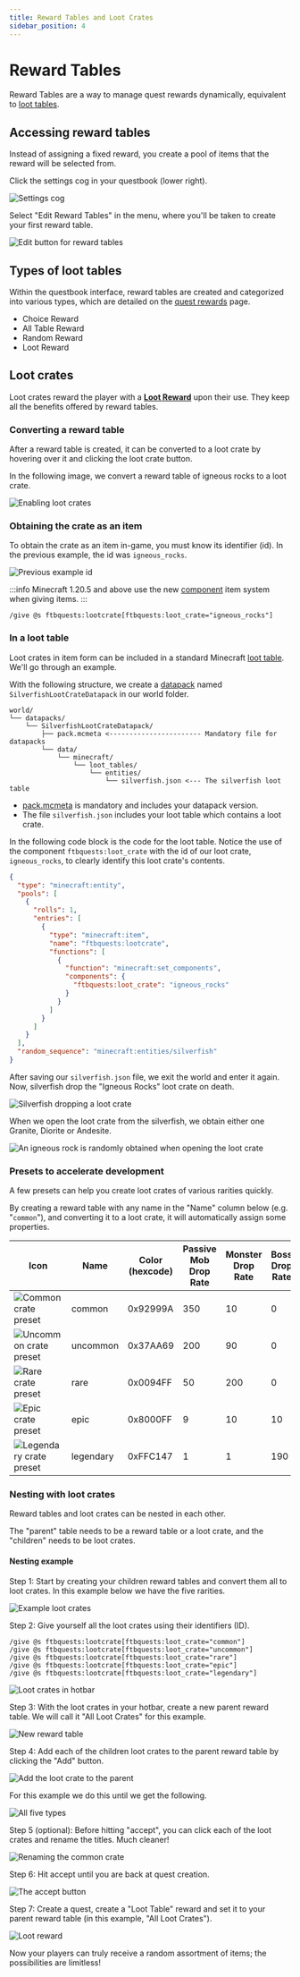 ```yaml
---
title: Reward Tables and Loot Crates
sidebar_position: 4
---
```


# Reward Tables

Reward Tables are a way to manage quest rewards dynamically, equivalent to [loot tables](https://minecraft.wiki/w/Loot_table).

## Accessing reward tables

Instead of assigning a fixed reward, you create a pool of items that the reward will be selected from.

Click the settings cog in your questbook (lower right).

![Settings cog](../../../../_assets/images/quests/rewards/settings-cog.png "The settings cog is located in the lower right of the screen")

Select "Edit Reward Tables" in the menu, where you'll be taken to create your first reward table.

![Edit button for reward tables](../../../../_assets/images/quests/rewards/edit_reward_tables.webp "The edit button for reward tables")

## Types of loot tables

Within the questbook interface, reward tables are created and categorized into various types, which are detailed on the [quest rewards](./Rewards/index.md) page.

- Choice Reward
- All Table Reward
- Random Reward
- Loot Reward

## Loot crates

Loot crates reward the player with a **[Loot Reward](./Rewards/Loot_Reward.md)** upon their use. They keep all the benefits offered by reward tables.

### Converting a reward table

After a reward table is created, it can be converted to a loot crate by hovering over it and clicking the loot crate button.

In the following image, we convert a reward table of igneous rocks to a loot crate.

![Enabling loot crates](../../../../_assets/images/quests/rewards/loot-crate-reach-config.webp "Reaching the configuration for a loot crate")

### Obtaining the crate as an item

To obtain the crate as an item in-game, you must know its identifier (id). In the previous example, the id was `igneous_rocks`.

![Previous example id](../../../../_assets/images/quests/rewards/loot-crate-id.png "The previous example's id was igneous_rocks")

:::info
Minecraft 1.20.5 and above use the new [component](https://minecraft.wiki/w/Data_component_format) item system when giving items.
:::

```mcfunction
/give @s ftbquests:lootcrate[ftbquests:loot_crate="igneous_rocks"]
```

### In a loot table

Loot crates in item form can be included in a standard Minecraft [loot table](https://minecraft.wiki/w/Loot_table). We'll go through an example.

With the following structure, we create a [datapack](https://minecraft.wiki/w/Data_pack) named `SilverfishLootCrateDatapack` in our world folder.

```plaintext
world/
└── datapacks/
    └── SilverfishLootCrateDatapack/
        ├── pack.mcmeta <----------------------- Mandatory file for datapacks
        └── data/
            └── minecraft/
                └── loot_tables/
                    └── entities/
                        └── silverfish.json <--- The silverfish loot table
```

- [pack.mcmeta](https://minecraft.wiki/w/Data_pack#pack.mcmeta) is mandatory and includes your datapack version.
- The file `silverfish.json` includes your loot table which contains a loot crate.

In the following code block is the code for the loot table. Notice the use of the component `ftbquests:loot_crate` with the id of our loot crate, `igneous_rocks`, to clearly identify this loot crate's contents.

```json
{
  "type": "minecraft:entity",
  "pools": [
    {
      "rolls": 1,
      "entries": [
        {
          "type": "minecraft:item",
          "name": "ftbquests:lootcrate",
          "functions": [
            {
              "function": "minecraft:set_components",
              "components": {
                "ftbquests:loot_crate": "igneous_rocks"
              }
            }
          ]
        }
      ]
    }
  ],
  "random_sequence": "minecraft:entities/silverfish"
}
```

After saving our `silverfish.json` file, we exit the world and enter it again. Now, silverfish drop the "Igneous Rocks" loot crate on death.

![Silverfish dropping a loot crate](../../../../_assets/images/quests/rewards/loot-crate-silverfish.png "A silverfish drops the loot crate on death")

When we open the loot crate from the silverfish, we obtain either one Granite, Diorite or Andesite.

![An igneous rock is randomly obtained when opening the loot crate](../../../../_assets/images/quests/rewards/loot-crate-igneous-rocks.png "An igneous rock is randomly obtained when opening the loot crate")

### Presets to accelerate development

A few presets can help you create loot crates of various rarities quickly.

By creating a reward table with any name in the "Name" column below (e.g. "`common`"), and converting it to a loot crate, it will automatically assign some properties.

|Icon|Name|Color (hexcode)|Passive Mob Drop Rate|Monster Drop Rate|Boss Drop Rate|Glow|
|-|-|-|-|-|-|-|
|![Common crate preset](../../../../_assets/images/quests/rewards/loot-crate-common.png "The common crate")|common|0x92999A|350|10|0|false|
|![Uncommon crate preset](../../../../_assets/images/quests/rewards/loot-crate-uncommon.png "The uncommon crate")|uncommon|0x37AA69|200|90|0|false|
|![Rare crate preset](../../../../_assets/images/quests/rewards/loot-crate-rare.png "The rare crate")|rare|0x0094FF|50|200|0|false|
|![Epic crate preset](../../../../_assets/images/quests/rewards/loot-crate-epic.png "The epic crate")|epic|0x8000FF|9|10|10|false|
|![Legendary crate preset](../../../../_assets/images/quests/rewards/loot-crate-legendary.webp "The legendary crate")|legendary|0xFFC147|1|1|190|true|

### Nesting with loot crates

Reward tables and loot crates can be nested in each other.

The "parent" table needs to be a reward table or a loot crate, and the "children" needs to be loot crates.

#### Nesting example

Step 1: Start by creating your children reward tables and convert them all to loot crates. In this example below we have the five rarities.

![Example loot crates](../../../../_assets/images/quests/rewards/nesting-five-types.png "Fives types of loot crates")

Step 2: Give yourself all the loot crates using their identifiers (ID).

```mcfunction
/give @s ftbquests:lootcrate[ftbquests:loot_crate="common"]
/give @s ftbquests:lootcrate[ftbquests:loot_crate="uncommon"]
/give @s ftbquests:lootcrate[ftbquests:loot_crate="rare"]
/give @s ftbquests:lootcrate[ftbquests:loot_crate="epic"]
/give @s ftbquests:lootcrate[ftbquests:loot_crate="legendary"]
```

![Loot crates in hotbar](../../../../_assets/images/quests/rewards/nesting-five-crates-inv.webp "The five types of loot crates are in our hotbar")

Step 3: With the loot crates in your hotbar, create a new parent reward table. We will call it "All Loot Crates" for this example.

![New reward table](../../../../_assets/images/quests/rewards/nesting-parent.png "The new parent reward table")

Step 4: Add each of the children loot crates to the parent reward table by clicking the "Add" button.

![Add the loot crate to the parent](../../../../_assets/images/quests/rewards/nesting-add-common.webp "The common loot crate is added to the parent reward table")

For this example we do this until we get the following.

![All five types](../../../../_assets/images/quests/rewards/nesting-all-five.webp "All our five loot crates are added to the parent reward table")

Step 5 (optional): Before hitting "accept", you can click each of the loot crates and rename the titles. Much cleaner!

![Renaming the common crate](../../../../_assets/images/quests/rewards/nesting-rename-loot-crate.png "Renaming the entries of the parent table looks cleaner")

Step 6: Hit accept until you are back at quest creation.

![The accept button](../../../../_assets/images/quests/rewards/accept.png "Hitting the accept button ensures saving your changes!")

Step 7: Create a quest, create a "Loot Table" reward and set it to your parent reward table (in this example, "All Loot Crates").

![Loot reward](../../../../_assets/images/quests/rewards/nesting-loot-reward.webp "A chance to get any of the five loot crates!")

Now your players can truly receive a random assortment of items; the possibilities are limitless!
